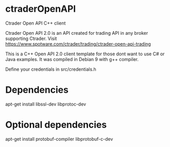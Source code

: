 # ctraderOpenAPI
Ctrader Open API C++ client

Ctrader Open API 2.0 is an API created for trading API in any broker supporting Ctrader.
Visit https://www.spotware.com/ctrader/trading/ctrader-open-api-trading

This is a C++ Open API 2.0 client template for those dont want to use C# or Java examples.
It was compiled in Debian 9 with g++ compiler.

Define your credentials in src/credentials.h

# Dependencies
apt-get install libssl-dev libprotoc-dev

# Optional dependencies
apt-get install protobuf-compiler libprotobuf-c-dev
